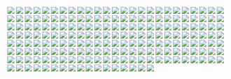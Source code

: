 ![](thumbs/100138_t.jpg)
![](thumbs/100099_t.jpg)
![](thumbs/100088_t.jpg)
![](thumbs/100137_t.jpg)
![](thumbs/100101_t.jpg)
![](thumbs/100076_t.jpg)
![](thumbs/100007_t.jpg)
![](thumbs/100087_t.jpg)
![](thumbs/100028_t.jpg)
![](thumbs/100152_t.jpg)
![](thumbs/100021_t.jpg)
![](thumbs/100005_t.jpg)
![](thumbs/100136_t.jpg)
![](thumbs/100112_t.jpg)
![](thumbs/100044_t.jpg)
![](thumbs/100135_t.jpg)
![](thumbs/100041_t.jpg)
![](thumbs/100176_t.jpg)
![](thumbs/100141_t.jpg)
![](thumbs/100086_t.jpg)
![](thumbs/100045_t.jpg)
![](thumbs/100008_t.jpg)
![](thumbs/100143_t.jpg)
![](thumbs/100002_t.jpg)
![](thumbs/100039_t.jpg)
![](thumbs/100001_t.jpg)
![](thumbs/100075_t.jpg)
![](thumbs/100038_t.jpg)
![](thumbs/100034_t.jpg)
![](thumbs/100031_t.jpg)
![](thumbs/100107_t.jpg)
![](thumbs/100071_t.jpg)
![](thumbs/100106_t.jpg)
![](thumbs/100059_t.jpg)
![](thumbs/100060_t.jpg)
![](thumbs/100093_t.jpg)
![](thumbs/100161_t.jpg)
![](thumbs/100003_t.jpg)
![](thumbs/100018_t.jpg)
![](thumbs/100185_t.jpg)
![](thumbs/100132_t.jpg)
![](thumbs/100047_t.jpg)
![](thumbs/100010_t.jpg)
![](thumbs/100030_t.jpg)
![](thumbs/100127_t.jpg)
![](thumbs/100022_t.jpg)
![](thumbs/100172_t.jpg)
![](thumbs/100186_t.jpg)
![](thumbs/100142_t.jpg)
![](thumbs/100026_t.jpg)
![](thumbs/100068_t.jpg)
![](thumbs/100184_t.jpg)
![](thumbs/100179_t.jpg)
![](thumbs/100192_t.jpg)
![](thumbs/100171_t.jpg)
![](thumbs/100188_t.jpg)
![](thumbs/100100_t.jpg)
![](thumbs/100187_t.jpg)
![](thumbs/100090_t.jpg)
![](thumbs/100006_t.jpg)
![](thumbs/100126_t.jpg)
![](thumbs/100043_t.jpg)
![](thumbs/100051_t.jpg)
![](thumbs/100160_t.jpg)
![](thumbs/100125_t.jpg)
![](thumbs/100016_t.jpg)
![](thumbs/100133_t.jpg)
![](thumbs/100032_t.jpg)
![](thumbs/100118_t.jpg)
![](thumbs/100013_t.jpg)
![](thumbs/100077_t.jpg)
![](thumbs/100134_t.jpg)
![](thumbs/100024_t.jpg)
![](thumbs/100023_t.jpg)
![](thumbs/100042_t.jpg)
![](thumbs/100158_t.jpg)
![](thumbs/100065_t.jpg)
![](thumbs/100070_t.jpg)
![](thumbs/100020_t.jpg)
![](thumbs/100109_t.jpg)
![](thumbs/100123_t.jpg)
![](thumbs/100153_t.jpg)
![](thumbs/100014_t.jpg)
![](thumbs/100167_t.jpg)
![](thumbs/100011_t.jpg)
![](thumbs/100148_t.jpg)
![](thumbs/100151_t.jpg)
![](thumbs/100004_t.jpg)
![](thumbs/100177_t.jpg)
![](thumbs/100025_t.jpg)
![](thumbs/100170_t.jpg)
![](thumbs/100083_t.jpg)
![](thumbs/100162_t.jpg)
![](thumbs/100055_t.jpg)
![](thumbs/100078_t.jpg)
![](thumbs/100154_t.jpg)
![](thumbs/100121_t.jpg)
![](thumbs/100139_t.jpg)
![](thumbs/100074_t.jpg)
![](thumbs/100150_t.jpg)
![](thumbs/100103_t.jpg)
![](thumbs/100057_t.jpg)
![](thumbs/100069_t.jpg)
![](thumbs/100114_t.jpg)
![](thumbs/100067_t.jpg)
![](thumbs/100157_t.jpg)
![](thumbs/100146_t.jpg)
![](thumbs/100189_t.jpg)
![](thumbs/100155_t.jpg)
![](thumbs/100033_t.jpg)
![](thumbs/100073_t.jpg)
![](thumbs/100027_t.jpg)
![](thumbs/100035_t.jpg)
![](thumbs/100178_t.jpg)
![](thumbs/100168_t.jpg)
![](thumbs/100012_t.jpg)
![](thumbs/100120_t.jpg)
![](thumbs/100097_t.jpg)
![](thumbs/100156_t.jpg)
![](thumbs/100082_t.jpg)
![](thumbs/100046_t.jpg)
![](thumbs/100113_t.jpg)
![](thumbs/100062_t.jpg)
![](thumbs/100166_t.jpg)
![](thumbs/100164_t.jpg)
![](thumbs/100019_t.jpg)
![](thumbs/100111_t.jpg)
![](thumbs/100104_t.jpg)
![](thumbs/100131_t.jpg)
![](thumbs/100129_t.jpg)
![](thumbs/100144_t.jpg)
![](thumbs/100017_t.jpg)
![](thumbs/100116_t.jpg)
![](thumbs/100117_t.jpg)
![](thumbs/100130_t.jpg)
![](thumbs/100102_t.jpg)
![](thumbs/100049_t.jpg)
![](thumbs/100050_t.jpg)
![](thumbs/100175_t.jpg)
![](thumbs/100122_t.jpg)
![](thumbs/100174_t.jpg)
![](thumbs/100163_t.jpg)
![](thumbs/100165_t.jpg)
![](thumbs/100147_t.jpg)
![](thumbs/100145_t.jpg)
![](thumbs/100009_t.jpg)
![](thumbs/100064_t.jpg)
![](thumbs/100079_t.jpg)
![](thumbs/100029_t.jpg)
![](thumbs/100140_t.jpg)
![](thumbs/100054_t.jpg)
![](thumbs/100115_t.jpg)
![](thumbs/100110_t.jpg)
![](thumbs/100096_t.jpg)
![](thumbs/100063_t.jpg)
![](thumbs/100181_t.jpg)
![](thumbs/100182_t.jpg)
![](thumbs/100190_t.jpg)
![](thumbs/100091_t.jpg)
![](thumbs/100081_t.jpg)
![](thumbs/100040_t.jpg)
![](thumbs/100048_t.jpg)
![](thumbs/100159_t.jpg)
![](thumbs/100061_t.jpg)
![](thumbs/100183_t.jpg)
![](thumbs/100105_t.jpg)
![](thumbs/100056_t.jpg)
![](thumbs/100085_t.jpg)
![](thumbs/100037_t.jpg)
![](thumbs/100072_t.jpg)
![](thumbs/100173_t.jpg)
![](thumbs/100080_t.jpg)
![](thumbs/100098_t.jpg)
![](thumbs/100119_t.jpg)
![](thumbs/100015_t.jpg)
![](thumbs/100094_t.jpg)
![](thumbs/100058_t.jpg)
![](thumbs/100089_t.jpg)
![](thumbs/100036_t.jpg)
![](thumbs/100084_t.jpg)
![](thumbs/100149_t.jpg)
![](thumbs/100128_t.jpg)
![](thumbs/100066_t.jpg)
![](thumbs/100053_t.jpg)
![](thumbs/100095_t.jpg)
![](thumbs/100180_t.jpg)
![](thumbs/100108_t.jpg)
![](thumbs/100092_t.jpg)
![](thumbs/100124_t.jpg)
![](thumbs/100191_t.jpg)
![](thumbs/100169_t.jpg)
![](thumbs/100052_t.jpg)